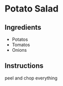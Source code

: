 # Potato Salad
## Ingredients
- Potatos
- Tomatos
- Onions
## Instructions
peel and chop everything
